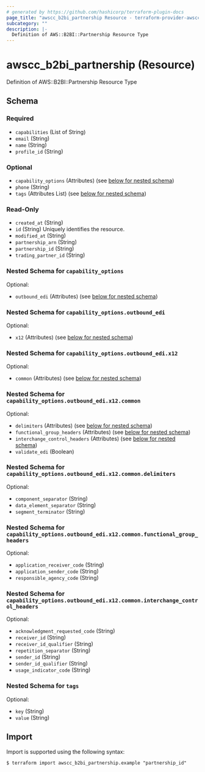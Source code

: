 ```yaml
---
# generated by https://github.com/hashicorp/terraform-plugin-docs
page_title: "awscc_b2bi_partnership Resource - terraform-provider-awscc"
subcategory: ""
description: |-
  Definition of AWS::B2BI::Partnership Resource Type
---
```


# awscc_b2bi_partnership (Resource)

Definition of AWS::B2BI::Partnership Resource Type



<!-- schema generated by tfplugindocs -->
## Schema

### Required

- `capabilities` (List of String)
- `email` (String)
- `name` (String)
- `profile_id` (String)

### Optional

- `capability_options` (Attributes) (see [below for nested schema](#nestedatt--capability_options))
- `phone` (String)
- `tags` (Attributes List) (see [below for nested schema](#nestedatt--tags))

### Read-Only

- `created_at` (String)
- `id` (String) Uniquely identifies the resource.
- `modified_at` (String)
- `partnership_arn` (String)
- `partnership_id` (String)
- `trading_partner_id` (String)

<a id="nestedatt--capability_options"></a>
### Nested Schema for `capability_options`

Optional:

- `outbound_edi` (Attributes) (see [below for nested schema](#nestedatt--capability_options--outbound_edi))

<a id="nestedatt--capability_options--outbound_edi"></a>
### Nested Schema for `capability_options.outbound_edi`

Optional:

- `x12` (Attributes) (see [below for nested schema](#nestedatt--capability_options--outbound_edi--x12))

<a id="nestedatt--capability_options--outbound_edi--x12"></a>
### Nested Schema for `capability_options.outbound_edi.x12`

Optional:

- `common` (Attributes) (see [below for nested schema](#nestedatt--capability_options--outbound_edi--x12--common))

<a id="nestedatt--capability_options--outbound_edi--x12--common"></a>
### Nested Schema for `capability_options.outbound_edi.x12.common`

Optional:

- `delimiters` (Attributes) (see [below for nested schema](#nestedatt--capability_options--outbound_edi--x12--common--delimiters))
- `functional_group_headers` (Attributes) (see [below for nested schema](#nestedatt--capability_options--outbound_edi--x12--common--functional_group_headers))
- `interchange_control_headers` (Attributes) (see [below for nested schema](#nestedatt--capability_options--outbound_edi--x12--common--interchange_control_headers))
- `validate_edi` (Boolean)

<a id="nestedatt--capability_options--outbound_edi--x12--common--delimiters"></a>
### Nested Schema for `capability_options.outbound_edi.x12.common.delimiters`

Optional:

- `component_separator` (String)
- `data_element_separator` (String)
- `segment_terminator` (String)


<a id="nestedatt--capability_options--outbound_edi--x12--common--functional_group_headers"></a>
### Nested Schema for `capability_options.outbound_edi.x12.common.functional_group_headers`

Optional:

- `application_receiver_code` (String)
- `application_sender_code` (String)
- `responsible_agency_code` (String)


<a id="nestedatt--capability_options--outbound_edi--x12--common--interchange_control_headers"></a>
### Nested Schema for `capability_options.outbound_edi.x12.common.interchange_control_headers`

Optional:

- `acknowledgment_requested_code` (String)
- `receiver_id` (String)
- `receiver_id_qualifier` (String)
- `repetition_separator` (String)
- `sender_id` (String)
- `sender_id_qualifier` (String)
- `usage_indicator_code` (String)






<a id="nestedatt--tags"></a>
### Nested Schema for `tags`

Optional:

- `key` (String)
- `value` (String)

## Import

Import is supported using the following syntax:

```shell
$ terraform import awscc_b2bi_partnership.example "partnership_id"
```
